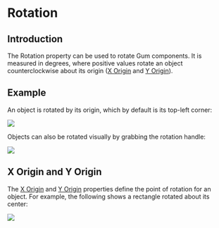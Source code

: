 # Rotation

## Introduction

The Rotation property can be used to rotate Gum components. It is measured in degrees, where positive values rotate an object counterclockwise about its origin ([X Origin](x-origin.md) and [Y Origin](y-origin.md)).

## Example

An object is rotated by its origin, which by default is its top-left corner:

![](<../../../.gitbook/assets/GumRotation (1).gif>)

Objects can also be rotated visually by grabbing the rotation handle:

![](<../../../.gitbook/assets/14_12 12 04.gif>)

## X Origin and Y Origin

The [X Origin](x-origin.md) and [Y Origin](y-origin.md) properties define the point of rotation for an object. For example, the following shows a rectangle rotated about its center:

![](<../../../.gitbook/assets/RotateByCenter (1).gif>)
